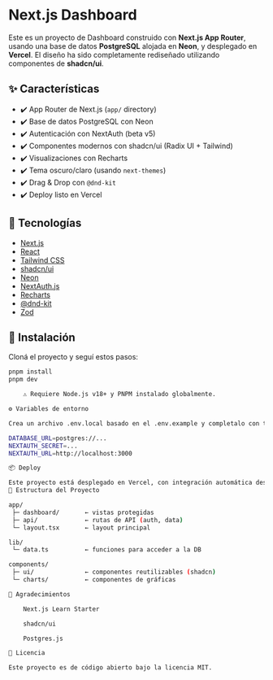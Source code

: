 # Next.js Dashboard

Este es un proyecto de Dashboard construido con **Next.js App Router**, usando una base de datos **PostgreSQL** alojada en **Neon**, y desplegado en **Vercel**. El diseño ha sido completamente rediseñado utilizando componentes de **shadcn/ui**.

## ✨ Características

- ✔️ App Router de Next.js (`app/` directory)
- ✔️ Base de datos PostgreSQL con Neon
- ✔️ Autenticación con NextAuth (beta v5)
- ✔️ Componentes modernos con shadcn/ui (Radix UI + Tailwind)
- ✔️ Visualizaciones con Recharts
- ✔️ Tema oscuro/claro (usando `next-themes`)
- ✔️ Drag & Drop con `@dnd-kit`
- ✔️ Deploy listo en Vercel

## 🚀 Tecnologías

- [Next.js](https://nextjs.org/)
- [React](https://react.dev/)
- [Tailwind CSS](https://tailwindcss.com/)
- [shadcn/ui](https://ui.shadcn.com/)
- [Neon](https://neon.tech/)
- [NextAuth.js](https://next-auth.js.org/)
- [Recharts](https://recharts.org/)
- [@dnd-kit](https://dndkit.com/)
- [Zod](https://zod.dev/)

## 🔧 Instalación

Cloná el proyecto y seguí estos pasos:

```bash
pnpm install
pnpm dev

    ⚠️ Requiere Node.js v18+ y PNPM instalado globalmente.

⚙️ Variables de entorno

Crea un archivo .env.local basado en el .env.example y completalo con tus datos:

DATABASE_URL=postgres://...
NEXTAUTH_SECRET=...
NEXTAUTH_URL=http://localhost:3000

📦 Deploy

Este proyecto está desplegado en Vercel, con integración automática desde GitHub.
📁 Estructura del Proyecto

app/
 ├─ dashboard/       ← vistas protegidas
 ├─ api/             ← rutas de API (auth, data)
 └─ layout.tsx       ← layout principal

lib/
 └─ data.ts          ← funciones para acceder a la DB

components/
 ├─ ui/              ← componentes reutilizables (shadcn)
 └─ charts/          ← componentes de gráficas

🙌 Agradecimientos

    Next.js Learn Starter

    shadcn/ui

    Postgres.js

📜 Licencia

Este proyecto es de código abierto bajo la licencia MIT.
```
